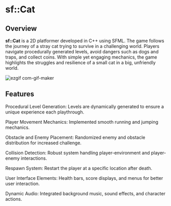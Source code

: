 # sf::Cat

## Overview

**sf::Cat** is a 2D platformer developed in C++ using SFML. The game follows the journey of a stray cat trying to survive in a challenging world. Players navigate procedurally generated levels, avoid dangers such as dogs and traps, and collect coins. With simple yet engaging mechanics, the game highlights the struggles and resilience of a small cat in a big, unfriendly world.


![ezgif com-gif-maker](https://github.com/user-attachments/assets/d956c77e-a5ed-43e9-bff0-5fd697b09fd0)


## Features

Procedural Level Generation: Levels are dynamically generated to ensure a unique experience each playthrough.

Player Movement Mechanics: Implemented smooth running and jumping mechanics.

Obstacle and Enemy Placement: Randomized enemy and obstacle distribution for increased challenge.

Collision Detection: Robust system handling player-environment and player-enemy interactions.

Respawn System: Restart the player at a specific location after death.

User Interface Elements: Health bars, score displays, and menus for better user interaction.

Dynamic Audio: Integrated background music, sound effects, and character actions.






